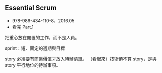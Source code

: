 
Essential Scrum
---------------

+ 978-986-434-110-8，2016.05
+ 看完 Part.1

把重心放在閒置的工作，而不是人員。

sprint：短、固定的週期與目標

story 必須要有商業價值才放入待辦清單。
（看起來）技術債不算 story，是與 story 平行地位的待辦事項。

